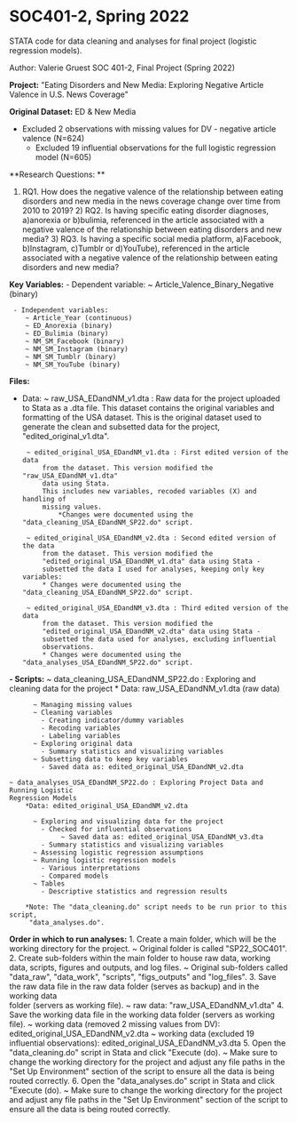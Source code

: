 # SOC401-2, Spring 2022
STATA code for data cleaning and analyses for final project (logistic regression models).

Author: Valerie Gruest
SOC 401-2, Final Project (Spring 2022) 

**Project:** "Eating Disorders and New Media: Exploring Negative Article Valence in U.S. News Coverage"

**Original Dataset:** ED & New Media 
  - Excluded 2 observations with missing values for DV - negative article 
	  valence (N=624)
	- Excluded 19 influential observations for the full logistic regression 
	  model (N=605)
   
**Research Questions: **
  1) RQ1. How does the negative valence of the relationship between eating 
	   disorders and new media in the news coverage change over time from 2010 
	   to 2019?
	2) RQ2. Is having specific eating disorder diagnoses, a)anorexia or 
	   b)bulimia, referenced in the article associated with a negative valence 
	   of the relationship between eating disorders and new media? 
	3) RQ3. Is having a specific social media platform, a)Facebook, b)Instagram, 
	   c)Tumblr or d)YouTube), referenced in the article associated with a 
	   negative valence of the relationship between eating disorders and new 
	   media?  

**Key Variables:**
	 - Dependent variable: 
		~ Article_Valence_Binary_Negative (binary)

	 - Independent variables: 
		~ Article_Year (continuous)
		~ ED_Anorexia (binary)
		~ ED_Bulimia (binary)
		~ NM_SM_Facebook (binary)
		~ NM_SM_Instagram (binary)
		~ NM_SM_Tumblr (binary)
		~ NM_SM_YouTube (binary)

**Files:**
 - Data:
	  ~ raw_USA_EDandNM_v1.dta : Raw data for the project uploaded to
			Stata as a .dta file. This dataset contains the original variables
			and formatting of the USA dataset.
			This is the original dataset used to generate the clean and 
			subsetted data for the project, "edited_original_v1.dta".
			
		~ edited_original_USA_EDandNM_v1.dta : First edited version of the data 
			from the dataset. This version modified the "raw_USA_EDandNM_v1.dta" 
			data using Stata.
			This includes new variables, recoded variables (X) and handling of 
			missing values. 
			    *Changes were documented using the "data_cleaning_USA_EDandNM_SP22.do" script. 
			
		~ edited_original_USA_EDandNM_v2.dta : Second edited version of the data 
			from the dataset. This version modified the 
			"edited_original_USA_EDandNM_v1.dta" data using Stata -
			subsetted the data I used for analyses, keeping only key variables:
	        * Changes were documented using the "data_cleaning_USA_EDandNM_SP22.do" script.

		~ edited_original_USA_EDandNM_v3.dta : Third edited version of the data
			from the dataset. This version modified the 
			"edited_original_USA_EDandNM_v2.dta" data using Stata -
			subsetted the data used for analyses, excluding influential 
			observations. 
	        * Changes were documented using the "data_analyses_USA_EDandNM_SP22.do" script.



**- Scripts:**
	~ data_cleaning_USA_EDandNM_SP22.do : Exploring and cleaning data for the project
	    * Data: raw_USA_EDandNM_v1.dta (raw data)

          ~ Managing missing values
          ~ Cleaning variables 
            - Creating indicator/dummy variables
            - Recoding variables
            - Labeling variables
          ~ Exploring original data
            - Summary statistics and visualizing variables
          ~ Subsetting data to keep key variables 
            - Saved data as: edited_original_USA_EDandNM_v2.dta 

	~ data_analyses_USA_EDandNM_SP22.do : Exploring Project Data and Running Logistic 
    Regression Models
	    *Data: edited_original_USA_EDandNM_v2.dta 

          ~ Exploring and visualizing data for the project
            - Checked for influential observations
                 ~ Saved data as: edited_original_USA_EDandNM_v3.dta
            - Summary statistics and visualizing variables
          ~ Assessing logistic regression assumptions
          ~ Running logistic regression models
            - Various interpretations
            - Compared models 
          ~ Tables 
            - Descriptive statistics and regression results 

	    *Note: The "data_cleaning.do" script needs to be run prior to this script, 
	     "data_analyses.do".


**Order in which to run analyses:**
    1. Create a main folder, which will be the working directory for the project.
        	~ Original folder is called "SP22_SOC401".
    2. Create sub-folders within the main folder to house raw data, working data, scripts, figures 
       and outputs, and log files.
        	~ Original sub-folders called "data_raw", "data_work", "scripts", "figs_outputs" and 
        	  "log_files".
    3. Save the raw data file in the raw data folder (serves as backup) and in the working data 	 
       folder (servers as working file). 
        	~ raw data: "raw_USA_EDandNM_v1.dta"
    4. Save the working data file in the working data folder (servers as working file). 
          ~ working data (removed 2 missing values from DV): edited_original_USA_EDandNM_v2.dta
          ~ working data (excluded 19 influential observations): edited_original_USA_EDandNM_v3.dta
    5. Open the "data_cleaning.do" script in Stata and click "Execute (do). 
          ~ Make sure to change the working directory for the project and adjust any file paths in the 
            "Set Up Environment" section of the script to ensure all the data is being routed 
            correctly. 
    6. Open the "data_analyses.do" script in Stata and click "Execute (do). 
          ~ Make sure to change the working directory for the project and adjust any file paths in the 
            "Set Up Environment" section of the script to ensure all the data is being routed 
            correctly. 




